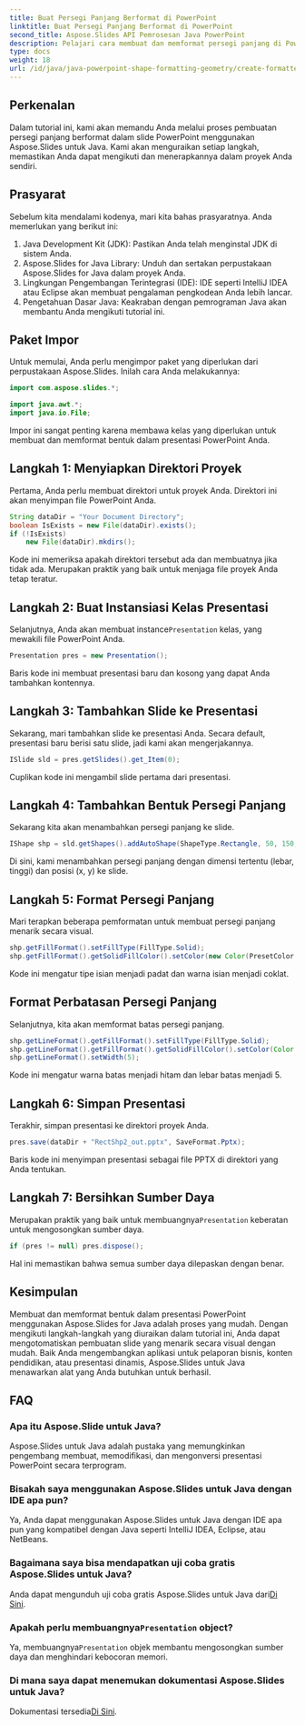 ```yaml
---
title: Buat Persegi Panjang Berformat di PowerPoint
linktitle: Buat Persegi Panjang Berformat di PowerPoint
second_title: Aspose.Slides API Pemrosesan Java PowerPoint
description: Pelajari cara membuat dan memformat persegi panjang di PowerPoint menggunakan Aspose.Slides untuk Java dengan panduan langkah demi langkah ini.
type: docs
weight: 18
url: /id/java/java-powerpoint-shape-formatting-geometry/create-formatted-rectangle-powerpoint/
---
```

## Perkenalan
Dalam tutorial ini, kami akan memandu Anda melalui proses pembuatan persegi panjang berformat dalam slide PowerPoint menggunakan Aspose.Slides untuk Java. Kami akan menguraikan setiap langkah, memastikan Anda dapat mengikuti dan menerapkannya dalam proyek Anda sendiri.
## Prasyarat
Sebelum kita mendalami kodenya, mari kita bahas prasyaratnya. Anda memerlukan yang berikut ini:
1. Java Development Kit (JDK): Pastikan Anda telah menginstal JDK di sistem Anda.
2. Aspose.Slides for Java Library: Unduh dan sertakan perpustakaan Aspose.Slides for Java dalam proyek Anda.
3. Lingkungan Pengembangan Terintegrasi (IDE): IDE seperti IntelliJ IDEA atau Eclipse akan membuat pengalaman pengkodean Anda lebih lancar.
4. Pengetahuan Dasar Java: Keakraban dengan pemrograman Java akan membantu Anda mengikuti tutorial ini.
## Paket Impor
Untuk memulai, Anda perlu mengimpor paket yang diperlukan dari perpustakaan Aspose.Slides. Inilah cara Anda melakukannya:
```java
import com.aspose.slides.*;

import java.awt.*;
import java.io.File;
```
Impor ini sangat penting karena membawa kelas yang diperlukan untuk membuat dan memformat bentuk dalam presentasi PowerPoint Anda.
## Langkah 1: Menyiapkan Direktori Proyek
Pertama, Anda perlu membuat direktori untuk proyek Anda. Direktori ini akan menyimpan file PowerPoint Anda.
```java
String dataDir = "Your Document Directory";
boolean IsExists = new File(dataDir).exists();
if (!IsExists)
    new File(dataDir).mkdirs();
```
Kode ini memeriksa apakah direktori tersebut ada dan membuatnya jika tidak ada. Merupakan praktik yang baik untuk menjaga file proyek Anda tetap teratur.
## Langkah 2: Buat Instansiasi Kelas Presentasi
 Selanjutnya, Anda akan membuat instance`Presentation` kelas, yang mewakili file PowerPoint Anda.
```java
Presentation pres = new Presentation();
```
Baris kode ini membuat presentasi baru dan kosong yang dapat Anda tambahkan kontennya.
## Langkah 3: Tambahkan Slide ke Presentasi
Sekarang, mari tambahkan slide ke presentasi Anda. Secara default, presentasi baru berisi satu slide, jadi kami akan mengerjakannya.
```java
ISlide sld = pres.getSlides().get_Item(0);
```
Cuplikan kode ini mengambil slide pertama dari presentasi.
## Langkah 4: Tambahkan Bentuk Persegi Panjang
Sekarang kita akan menambahkan persegi panjang ke slide.
```java
IShape shp = sld.getShapes().addAutoShape(ShapeType.Rectangle, 50, 150, 150, 50);
```
Di sini, kami menambahkan persegi panjang dengan dimensi tertentu (lebar, tinggi) dan posisi (x, y) ke slide.
## Langkah 5: Format Persegi Panjang
Mari terapkan beberapa pemformatan untuk membuat persegi panjang menarik secara visual.
```java
shp.getFillFormat().setFillType(FillType.Solid);
shp.getFillFormat().getSolidFillColor().setColor(new Color(PresetColor.Chocolate));
```
Kode ini mengatur tipe isian menjadi padat dan warna isian menjadi coklat.
## Format Perbatasan Persegi Panjang
Selanjutnya, kita akan memformat batas persegi panjang.
```java
shp.getLineFormat().getFillFormat().setFillType(FillType.Solid);
shp.getLineFormat().getFillFormat().getSolidFillColor().setColor(Color.BLACK);
shp.getLineFormat().setWidth(5);
```
Kode ini mengatur warna batas menjadi hitam dan lebar batas menjadi 5.
## Langkah 6: Simpan Presentasi
Terakhir, simpan presentasi ke direktori proyek Anda.
```java
pres.save(dataDir + "RectShp2_out.pptx", SaveFormat.Pptx);
```
Baris kode ini menyimpan presentasi sebagai file PPTX di direktori yang Anda tentukan.
## Langkah 7: Bersihkan Sumber Daya
 Merupakan praktik yang baik untuk membuangnya`Presentation` keberatan untuk mengosongkan sumber daya.
```java
if (pres != null) pres.dispose();
```
Hal ini memastikan bahwa semua sumber daya dilepaskan dengan benar.
## Kesimpulan
Membuat dan memformat bentuk dalam presentasi PowerPoint menggunakan Aspose.Slides for Java adalah proses yang mudah. Dengan mengikuti langkah-langkah yang diuraikan dalam tutorial ini, Anda dapat mengotomatiskan pembuatan slide yang menarik secara visual dengan mudah. Baik Anda mengembangkan aplikasi untuk pelaporan bisnis, konten pendidikan, atau presentasi dinamis, Aspose.Slides untuk Java menawarkan alat yang Anda butuhkan untuk berhasil.
## FAQ
### Apa itu Aspose.Slide untuk Java?
Aspose.Slides untuk Java adalah pustaka yang memungkinkan pengembang membuat, memodifikasi, dan mengonversi presentasi PowerPoint secara terprogram.
### Bisakah saya menggunakan Aspose.Slides untuk Java dengan IDE apa pun?
Ya, Anda dapat menggunakan Aspose.Slides untuk Java dengan IDE apa pun yang kompatibel dengan Java seperti IntelliJ IDEA, Eclipse, atau NetBeans.
### Bagaimana saya bisa mendapatkan uji coba gratis Aspose.Slides untuk Java?
 Anda dapat mengunduh uji coba gratis Aspose.Slides untuk Java dari[Di Sini](https://releases.aspose.com/).
###  Apakah perlu membuangnya`Presentation` object?
 Ya, membuangnya`Presentation` objek membantu mengosongkan sumber daya dan menghindari kebocoran memori.
### Di mana saya dapat menemukan dokumentasi Aspose.Slides untuk Java?
 Dokumentasi tersedia[Di Sini](https://reference.aspose.com/slides/java/).